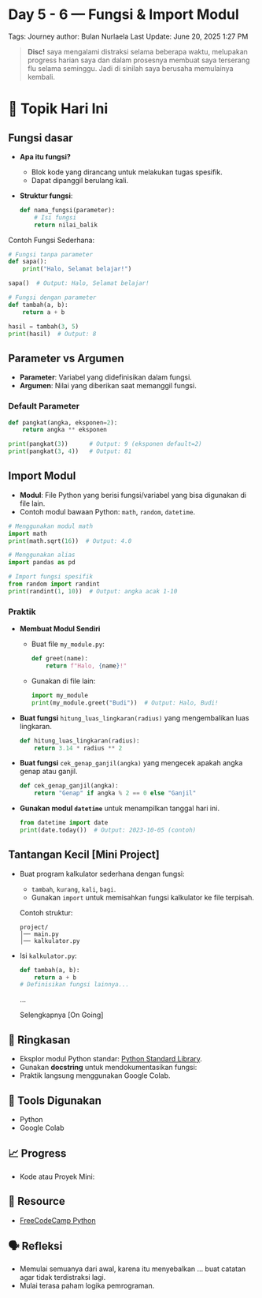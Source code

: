 # Day 5 - 6 — Fungsi & Import Modul

Tags: Journey
author: Bulan Nurlaela
Last Update: June 20, 2025 1:27 PM

> **Disc!** saya mengalami distraksi selama beberapa waktu, melupakan progress harian saya dan dalam prosesnya membuat saya terserang flu selama seminggu. Jadi di sinilah saya berusaha memulainya kembali.
> 

# 📌 Topik Hari Ini

## Fungsi dasar

- **Apa itu fungsi?**
    - Blok kode yang dirancang untuk melakukan tugas spesifik.
    - Dapat dipanggil berulang kali.
- **Struktur fungsi**:
    
    ```python
    def nama_fungsi(parameter):
        # Isi fungsi
        return nilai_balik
    
    ```
    

Contoh Fungsi Sederhana:

```python
# Fungsi tanpa parameter
def sapa():
    print("Halo, Selamat belajar!")

sapa()  # Output: Halo, Selamat belajar!

# Fungsi dengan parameter
def tambah(a, b):
    return a + b

hasil = tambah(3, 5)
print(hasil)  # Output: 8

```

## **Parameter vs Argumen**

- **Parameter**: Variabel yang didefinisikan dalam fungsi.
- **Argumen**: Nilai yang diberikan saat memanggil fungsi.

### **Default Parameter**

```python
def pangkat(angka, eksponen=2):
    return angka ** eksponen

print(pangkat(3))      # Output: 9 (eksponen default=2)
print(pangkat(3, 4))   # Output: 81
```

## **Import Modul**

- **Modul**: File Python yang berisi fungsi/variabel yang bisa digunakan di file lain.
- Contoh modul bawaan Python: `math`, `random`, `datetime`.

```python
# Menggunakan modul math
import math
print(math.sqrt(16))  # Output: 4.0

# Menggunakan alias
import pandas as pd

# Import fungsi spesifik
from random import randint
print(randint(1, 10))  # Output: angka acak 1-10
```

### **Praktik**

- **Membuat Modul Sendiri**
    - Buat file `my_module.py`:
        
        ```python
        def greet(name):
            return f"Halo, {name}!"
        ```
        
    - Gunakan di file lain:
        
        ```python
        import my_module
        print(my_module.greet("Budi"))  # Output: Halo, Budi!
        
        ```
        
- **Buat fungsi** `hitung_luas_lingkaran(radius)` yang mengembalikan luas lingkaran.
    
    ```python
    def hitung_luas_lingkaran(radius):
        return 3.14 * radius ** 2
    ```
    

- **Buat fungsi** `cek_genap_ganjil(angka)` yang mengecek apakah angka genap atau ganjil.
    
    ```python
    def cek_genap_ganjil(angka):
        return "Genap" if angka % 2 == 0 else "Ganjil"
    ```
    
- **Gunakan modul `datetime`** untuk menampilkan tanggal hari ini.
    
    ```python
    from datetime import date
    print(date.today())  # Output: 2023-10-05 (contoh)
    
    ```
    

## **Tantangan Kecil [Mini Project]**

- Buat program kalkulator sederhana dengan fungsi:
    - `tambah`, `kurang`, `kali`, `bagi`.
    - Gunakan `import` untuk memisahkan fungsi kalkulator ke file terpisah.
    
    Contoh struktur:
    
    ```
    project/
    │── main.py
    │── kalkulator.py
    ```
    
- Isi `kalkulator.py`:
    
    ```python
    def tambah(a, b):
        return a + b
    # Definisikan fungsi lainnya...
    ```
    
    …
    
    Selengkapnya [On Going]
    

## 📘 Ringkasan

- Eksplor modul Python standar: [Python Standard Library](https://docs.python.org/3/library/).
- Gunakan **docstring** untuk mendokumentasikan fungsi:
- Praktik langsung menggunakan Google Colab.

## 🔧 Tools Digunakan

- Python
- Google Colab

## 📈 Progress

- Kode atau Proyek Mini:

## 📎 Resource

- [FreeCodeCamp Python](https://youtu.be/rfscVS0vtbw)

## 🗣️ Refleksi

- Memulai semuanya dari awal, karena itu menyebalkan … buat catatan agar tidak terdistraksi lagi.
- Mulai terasa paham logika pemrograman.
